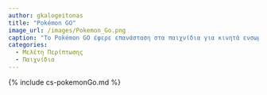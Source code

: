 ```yaml
---
author: gkalogeitonas
title: "Pokémon GO"
image_url: /images/Pokemon_Go.png
caption: "Το Pokémon GO έφερε επανάσταση στα παιχνίδια για κινητά ενσωματώνοντας  την τεχνολογία επαυξημένης πραγματικότητας (AR) με το αγαπημένο franchise Pokémon."
categories:
  - Μελέτη Περίπτωσης
  - Παιχνίδια
---
```


{% include cs-pokemonGo.md %}